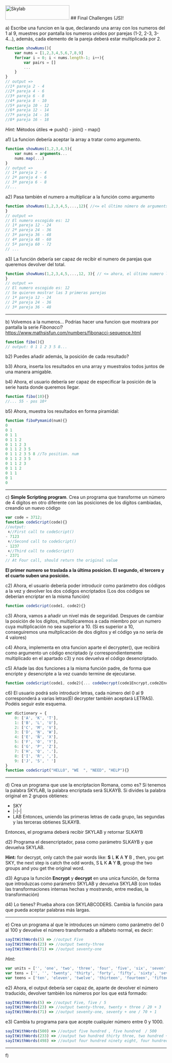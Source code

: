 <img src="http://www.skylabcoders.com/images/403/default.png" alt="Skylab" style="width:200px;height:45px;">
## Final Challenges (JS)!

a) Escribe una funcion en la que, declarando una array con los numeros del 1 al 9, muestres por pantalla los numeros unidos por parejas (1-2, 2-3, 3-4...), además, cada elemento de la  pareja deberá estar multiplicada por 2.
```javascript
function showNums(){
    var nums = [1,2,3,4,5,6,7,8,9]
    for(var i = 0; i < nums.length-1; i++){
        var pairs = []
        ...
    }
}
// output => 
//1ª pareja 2 - 4
//2ª pareja 4 - 6
//3ª pareja 6 - 8
//4ª pareja 8 - 10
//5ª pareja 10 - 12
//6ª pareja 12 - 14
//7ª pareja 14 - 16
//8ª pareja 16 - 18 
```
*Hint:* Métodos útiles => push() - join() - map()

a1) La funcion debería aceptar la array a tratar como argumento. 
```javascript
function showNums(1,2,3,4,5){
    var nums = arguments...
    nums.map(...)
}
// output => 
// 1ª pareja 2 - 4
// 2ª pareja 4 - 6
// 3ª pareja 6 - 8
//... 
```

a2) Pasa también el numero a multiplicar a la función como argumento
```javascript
function showNums(1,2,3,4,5,...,12){ //<= el último número de arguments lo podemos tratar como el numero multiplicador...
} 
// output => 
// El numero escogido es: 12
// 1ª pareja 12 - 24
// 2ª pareja 24 - 36
// 3ª pareja 36 - 48
// 4ª pareja 48 - 60
// 5ª pareja 60 - 72 
// ...
```

a3) La función debería ser capaz de recibir el numero de parejas que queremos devolver del total.
```javascript
function showNums(1,2,3,4,5,...,12, 3){ // <= ahora, el último numero lo podriamos tomar como el delimitador
} 
// output => 
// El numero escogido es: 12
// Se quieren mostrar las 3 primeras parejas
// 1ª pareja 12 - 24
// 2ª pareja 24 - 36
// 3ª pareja 36 - 48
```

---

b) Volvemos a la numeros...
Podrias hacer una funcion que mostrara por pantalla la serie *Fibonacci*?
https://www.mathsisfun.com/numbers/fibonacci-sequence.html

```javascript
function fibo(){}
// output: 0 1 1 2 3 5 8...
```

b2) Puedes añadir además, la posición de cada resultado?

b3) Ahora, inserta los resultados en una array y muestralos todos juntos de una manera amigable.

b4) Ahora, el usuario debería ser capaz de especificar la posición de la serie hasta donde queremos llegar.

```javascript
function fibo(10){}
//... 55 - pos 10º
```

b5) Ahora, muestra los resultados en forma piramidal:
```javascript
function fiboPymamid(num){}
0 
0 1 
0 1 1
0 1 1 2
0 1 1 2 3
0 1 1 2 3 5
0 1 1 2 3 5 8 //To position. num
0 1 1 2 3 5 
0 1 1 2 3
0 1 1 2
0 1 1
0 1 
0
```

---

c) **Simple Scripting program**. Crea un programa que transforme un número de 4 dígitos en otro diferente con las posiciones de los dígitos cambiadas, creandio un nuevo código
```javascript
var code = 3712;
function codeScript(code){}
//output:
 ⬇︎//First call to codeScript()
- 7123
 ⬇︎//Second call to codeScript()
- 1237
 ⬇︎//Third call to codeScript()
- 2371
// At Four call, should return the original value
```
**El primer numero se traslada a la última posicion. El segundo, el tercero y el cuarto suben una posición.**

c2) Ahora, el usuario debería poder introducir como parámetro dos códigos a la vez y devolver los dos códigos encriptados (Los dos códigos se deberían encriptar en la misma función)
```javascript
function codeScript(code1, code2){}
```

c3) Ahora, vamos a añadir un nivel más de seguridad. Despues de cambiar la posición de los dígitos, multiplicaremos a cada miembro por un numero cuya multiplicación no sea superior a 10. 
(Si es superior a 10, conseguiremos una multplicación de dos digitos y el código ya no sería de 4 valores)

c4) Ahora, implementa en otra funcion aparte el decrypter(), que recibirá como argumento un código encriptado (y correspondientemente multiplicado en el apartado c3) y nos devuelva el código desencriptado.

c5) Añade las dos funciones a la misma función padre, de forma que encripte y desencripte a la vez cuando termine de ejecutarse.
```javascript
function codeScript(code1, code2){... codeDecrypt(code1Encrypt,code2Encrypt)}
```

c6) El usuario podrá solo introducir letras, cada número del 0 al 9 corresponderá a varias letras(El decrypter también aceptará LETRAS). Podéis seguir este esquema.

```javascript
var dictionary = {
    0: ['A', 'K', 'T'],
    1: ['B', 'L', 'U'],
    2: ['C', 'M', 'V'],
    3: ['D', 'N', 'W'],
    4: ['E', 'Ñ', 'X'],
    5: ['F', 'O', 'Y'],
    6: ['G', 'P', 'Z'],
    7: ['H', 'Q', '.'],
    8: ['I', 'R', ','],
    9: ['J', 'S', ' ']
}
function codeScript("HELLO", "WE  ", "NEED", "HELP"){}
```

---

d) Crea un programa que use la encriptacion Romana, como es?
Si tenemos la palabra SKYLAB, la palabra encriptada será SLKAYB.
Si divides la palabra original en 2 grupos obtienes:
- SKY
- |-|-|
- LAB 
Entonces, uniendo las primeras letras de cada grupo, las segundas y las terceras obtienes SLKAYB.

Entonces, el programa deberá recibir SKYLAB y retornar SLKAYB

d2) Programa el desencriptador, pasa como parámetro SLKAYB y que devuelva SKYLAB.

**Hint:** for decrypt, only catch the pair words like: **S** L **K** A **Y** B
 , then, you get SKY, the next step is catch the odd words, S **L** K **A** Y **B**, group the two groups and you get the original word.

d3) Agrupa la función **Encrypt** y **decrypt** en una unica función, de forma que introduzcas como parámetro SKYLAB y devuelva SKYLAB (con todas las transformaciones internas hechas y mostrando, entre medias, la transformación)

d4) Lo tienes? Prueba ahora con SKYLABCODERS. Cambia la función para que pueda aceptar palabras más largas.

---

e) Crea un programa al que le introduces un número como parámetro del 0 al 100 y devuelve el número transformado a alfabeto normal, es decir:
```javascript
sayItWithWords(5) => //output Five
sayItWithWords(23) => //output twenty-three
sayItWithWords(71) => //output seventy-one
```

_Hint_: 
```javascript
var units = ['', 'one', 'two', 'three', 'four', 'five', 'six', 'seven', 'eight', 'nine']
var tens = ['', '', 'twenty', 'thirty', 'forty', 'fifty', 'sixty', 'seventy', 'eighty', 'ninety']
var teens = ['ten', 'eleven', 'twelve', 'thirteen', 'fourteen', 'fifteen', 'sixteen', 'seventeen', 'eighteen', 'nineteen'];
```

e2) Ahora, el output debería ser capaz de, aparte de devolver el número traducido, devolver también los números por los que está formado:
```javascript
sayItWithWords(5) => //output Five, five / 5
sayItWithWords(23) => //output twenty-three, twenty + three / 20 + 3
sayItWithWords(71) => //output seventy-one, seventy + one / 70 + 1
```

e3) Cambia tu programa para que acepte cualquier número entre 0 y 1000.
```javascript
sayItWithWords(500) => //output five hundred , five hundred  / 500
sayItWithWords(233) => //output two hundred thirty three, two hundred + thirty + three/ 200 + 30 + 3
sayItWithWords(498) => //output four hundred ninety eight, four hundred + ninety + eight/ 400 + 90 + 8
```
---

f) 
